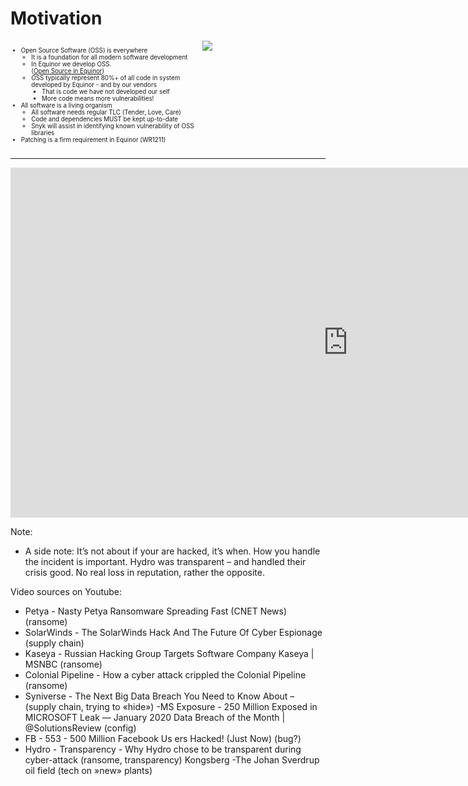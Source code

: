 <!-- .slide: data-background-image="./content/images/appsec-icon.svg" data-background-size="7%" data-background-position="right 2% top 2%"-->

# Motivation

<div style="display: grid;grid-column-gap: 1%; grid-auto-columns: 60% 40%;">

<div  style="grid-area: 1 / 1; font-size: 0.7em;">

- Open Source Software (OSS) is everywhere
  - It is a foundation for all modern software development​
  - In Equinor we develop OSS. </br>([Open Source in Equinor](https://opensource.app.radix.equinor.com/))
  - OSS typically represent 80%+ of all code in system developed by Equinor - and by our vendors
    - That is code we have not developed our self
    - More code means more vulnerabilities!
- All software is a living organism
  - All software needs regular TLC (Tender, Love, Care)
  - Code and dependencies MUST be kept up-to-date
  - Snyk will assist in identifying known vulnerability of OSS libraries
- Patching is a firm requirement in Equinor (WR1211)

</div>

<div  style="grid-area: 1 / 2;"><image src="./content/images/npm_vulnerabilities.png"/></div>

</div>

---

<!-- Video -->
<iframe width="1080" height="560" src="https://www.youtube-nocookie.com/embed/6WJvEUsAIxc" title="YouTube video player" frameborder="0"  allowfullscreen></iframe>

Note:
- A side note: It’s not about if your are hacked, it’s when. How you handle the incident is important. Hydro was transparent – and handled their crisis good. No real loss in reputation, rather the opposite.

Video sources on Youtube:
- Petya - Nasty Petya Ransomware Spreading Fast (CNET News) (ransome)
- SolarWinds - The SolarWinds Hack And The Future Of Cyber Espionage (supply chain)
- Kaseya - Russian Hacking Group Targets Software Company Kaseya | MSNBC (ransome)
- Colonial Pipeline - How a cyber attack crippled the Colonial Pipeline (ransome)
- Syniverse - The Next Big Data Breach You Need to Know About – (supply chain, trying to «hide»)
-MS Exposure - 250 Million Exposed in MICROSOFT Leak — January 2020 Data Breach of the Month | @SolutionsReview (config)
- FB - 553 - 500 Million Facebook Us ers Hacked! (Just Now) (bug?)
- Hydro - Transparency - Why Hydro chose to be transparent during cyber-attack (ransome, transparency)
Kongsberg -The Johan Sverdrup oil field (tech on »new» plants)
